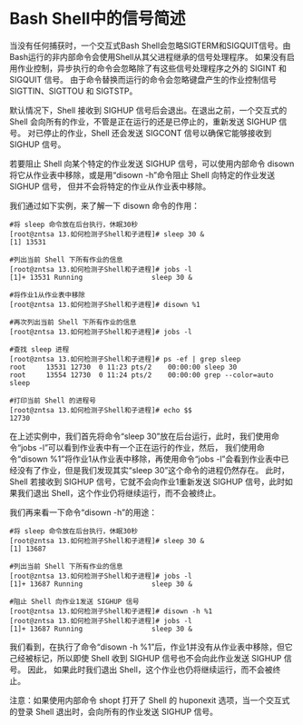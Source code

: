 # Bash Shell中的信号简述

当没有任何捕获时，一个交互式Bash Shell会忽略SIGTERM和SIGQUIT信号。由Bash运行的非内部命令会使用Shell从其父进程继承的信号处理程序。
如果没有启用作业控制，异步执行的命令会忽略除了有这些信号处理程序之外的 SIGINT 和 SIGQUIT 信号。
由于命令替换而运行的命令会忽略键盘产生的作业控制信号SIGTTIN、SIGTTOU 和 SIGTSTP。

默认情况下，Shell 接收到 SIGHUP 信号后会退出。在退出之前，一个交互式的 Shell 会向所有的作业，不管是正在运行的还是已停止的，重新发送 SIGHUP 信号。
对已停止的作业，Shell 还会发送 SIGCONT 信号以确保它能够接收到 SIGHUP 信号。

若要阻止 Shell 向某个特定的作业发送 SIGHUP 信号，可以使用内部命令 disown 将它从作业表中移除，或是用“disown -h”命令阻止 Shell 向特定的作业发送 SIGHUP 信号，
但并不会将特定的作业从作业表中移除。

我们通过如下实例，来了解一下 disown 命令的作用：
```shell
#将 sleep 命令放在后台执行，休眠30秒
[root@zntsa 13.如何检测子Shell和子进程]# sleep 30 &
[1] 13531

#列出当前 Shell 下所有作业的信息
[root@zntsa 13.如何检测子Shell和子进程]# jobs -l
[1]+ 13531 Running                 sleep 30 &

#将作业1从作业表中移除
[root@zntsa 13.如何检测子Shell和子进程]# disown %1

#再次列出当前 Shell 下所有作业的信息
[root@zntsa 13.如何检测子Shell和子进程]# jobs -l

#查找 sleep 进程
[root@zntsa 13.如何检测子Shell和子进程]# ps -ef | grep sleep
root     13531 12730  0 11:23 pts/2    00:00:00 sleep 30
root     13554 12730  0 11:24 pts/2    00:00:00 grep --color=auto sleep

#打印当前 Shell 的进程号
[root@zntsa 13.如何检测子Shell和子进程]# echo $$
12730
```
在上述实例中，我们首先将命令“sleep 30”放在后台运行，此时，我们使用命令“jobs -l”可以看到作业表中有一个正在运行的作业，然后，
我们使用命令“disown %1”将作业1从作业表中移除，再使用命令“jobs -l”会看到作业表中已经没有了作业，但是我们发现其实“sleep 30”这个命令的进程仍然存在。
此时，Shell 若接收到 SIGHUP 信号，它就不会向作业1重新发送 SIGHUP 信号，此时如果我们退出 Shell，这个作业仍将继续运行，而不会被终止。

我们再来看一下命令“disown -h”的用途：
```shell
#将 sleep 命令放在后台执行，休眠30秒
[root@zntsa 13.如何检测子Shell和子进程]# sleep 30 &
[1] 13687

#列出当前 Shell 下所有作业的信息
[root@zntsa 13.如何检测子Shell和子进程]# jobs -l
[1]+ 13687 Running                 sleep 30 &

#阻止 Shell 向作业1发送 SIGHUP 信号
[root@zntsa 13.如何检测子Shell和子进程]# disown -h %1
[root@zntsa 13.如何检测子Shell和子进程]# jobs -l
[1]+ 13687 Running                 sleep 30 &
```
我们看到，在执行了命令“disown -h %1”后，作业1并没有从作业表中移除，但它己经被标记，所以即使 Shell 收到 SIGHUP 信号也不会向此作业发送 SIGHUP 信号。
因此， 如果此时我们退出 Shell，这个作业也仍将继续运行，而不会被终止。

注意：如果使用内部命令 shopt 打开了 Shell 的 huponexit 选项，当一个交互式的登录 Shell 退出时，会向所有的作业发送 SIGHUP 信号。
